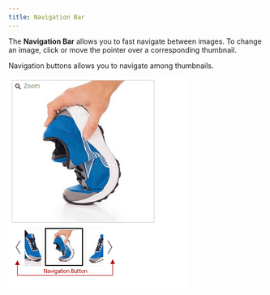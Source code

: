 ```yaml
---
title: Navigation Bar
---
```

 

The **Navigation Bar** allows you to fast navigate between images. To change an image, click or move the pointer over a corresponding thumbnail.

Navigation buttons allows you to navigate among thumbnails.

![Image Zoom overview 15](../../images/Img24024.png)